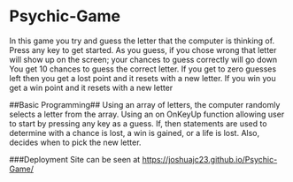 # Psychic-Game
In this game you try and guess the letter that the computer is thinking of.
Press any key to get started.
As you guess, if you chose wrong that letter will show up on the screen; your chances to guess correctly will go down
You get 10 chances to guess the correct letter.
If you get to zero guesses left then you get a lost point and it resets with a new letter.
If you win you get a win point and it resets with a new letter

##Basic Programming##
Using an array of letters, the computer randomly selects a letter from the array.
Using an on OnKeyUp function allowing user to start by pressing any key as a guess.
If, then statements are used to determine with a chance is lost, a win is gained, or a life is lost.
Also, decides when to pick the new letter.

###Deployment
Site can be seen at https://joshuajc23.github.io/Psychic-Game/
